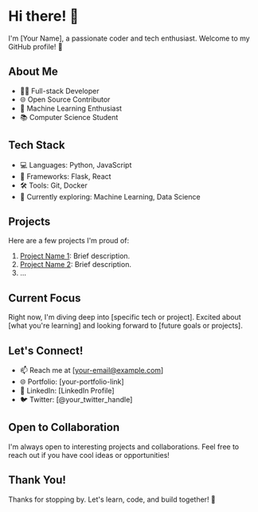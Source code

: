 # Hi there! 👋

I'm [Your Name], a passionate coder and tech enthusiast. Welcome to my GitHub profile! 🚀

## About Me

- 👨‍💻 Full-stack Developer
- 🌐 Open Source Contributor
- 🤖 Machine Learning Enthusiast
- 📚 Computer Science Student

## Tech Stack

- 💻 Languages: Python, JavaScript
- 🚀 Frameworks: Flask, React
- 🛠 Tools: Git, Docker
- 🧠 Currently exploring: Machine Learning, Data Science

## Projects

Here are a few projects I'm proud of:

1. [Project Name 1](link-to-repo): Brief description.
2. [Project Name 2](link-to-repo): Brief description.
3. ...

## Current Focus

Right now, I'm diving deep into [specific tech or project]. Excited about [what you're learning] and looking forward to [future goals or projects].

## Let's Connect!

- 📫 Reach me at [your-email@example.com]
- 🌐 Portfolio: [your-portfolio-link]
- 💼 LinkedIn: [LinkedIn Profile]
- 🐦 Twitter: [@your_twitter_handle]

## Open to Collaboration

I'm always open to interesting projects and collaborations. Feel free to reach out if you have cool ideas or opportunities!

## Thank You!

Thanks for stopping by. Let's learn, code, and build together! 🚀

